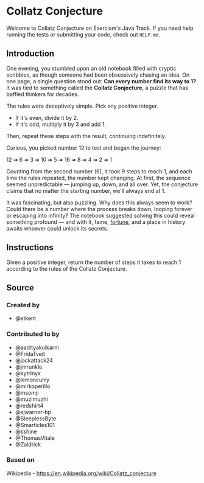 # Collatz Conjecture

Welcome to Collatz Conjecture on Exercism's Java Track.
If you need help running the tests or submitting your code, check out `HELP.md`.

## Introduction

One evening, you stumbled upon an old notebook filled with cryptic scribbles, as though someone had been obsessively chasing an idea.
On one page, a single question stood out: **Can every number find its way to 1?**
It was tied to something called the **Collatz Conjecture**, a puzzle that has baffled thinkers for decades.

The rules were deceptively simple.
Pick any positive integer.

- If it's even, divide it by 2.
- If it's odd, multiply it by 3 and add 1.

Then, repeat these steps with the result, continuing indefinitely.

Curious, you picked number 12 to test and began the journey:

12 ➜ 6 ➜ 3 ➜ 10 ➜ 5 ➜ 16 ➜ 8 ➜ 4 ➜ 2 ➜ 1

Counting from the second number (6), it took 9 steps to reach 1, and each time the rules repeated, the number kept changing.
At first, the sequence seemed unpredictable — jumping up, down, and all over.
Yet, the conjecture claims that no matter the starting number, we'll always end at 1.

It was fascinating, but also puzzling.
Why does this always seem to work?
Could there be a number where the process breaks down, looping forever or escaping into infinity?
The notebook suggested solving this could reveal something profound — and with it, fame, [fortune][collatz-prize], and a place in history awaits whoever could unlock its secrets.

[collatz-prize]: https://mathprize.net/posts/collatz-conjecture/

## Instructions

Given a positive integer, return the number of steps it takes to reach 1 according to the rules of the Collatz Conjecture.

## Source

### Created by

- @stkent

### Contributed to by

- @aadityakulkarni
- @FridaTveit
- @jackattack24
- @jmrunkle
- @kytrinyx
- @lemoncurry
- @mirkoperillo
- @msomji
- @muzimuzhi
- @redshirt4
- @sjwarner-bp
- @SleeplessByte
- @Smarticles101
- @sshine
- @ThomasVitale
- @Zaldrick

### Based on

Wikipedia - https://en.wikipedia.org/wiki/Collatz_conjecture